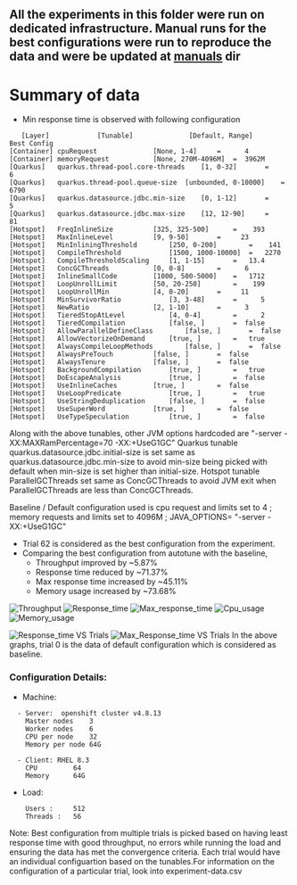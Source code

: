 ## All the experiments in this folder were run on dedicated infrastructure. Manual runs for the best configurations were run to reproduce the data and were be updated at [manuals](/manuals) dir

# Summary of data
- Min response time is observed with following configuration
```
   [Layer]            [Tunable]              [Default, Range]      Best Config
[Container] cpuRequest				[None, 1-4]		=      4
[Container] memoryRequest			[None, 270M-4096M]	=  3962M
[Quarkus]   quarkus.thread-pool.core-threads	[1, 0-32]		=      6
[Quarkus]   quarkus.thread-pool.queue-size	[unbounded, 0-10000]	=   6790
[Quarkus]   quarkus.datasource.jdbc.min-size	[0, 1-12]		=      5
[Quarkus]   quarkus.datasource.jdbc.max-size	[12, 12-90]		=     81
[Hotspot]   FreqInlineSize			[325, 325-500]		=    393
[Hotspot]   MaxInlineLevel			[9, 9-50]		=     23
[Hotspot]   MinInliningThreshold		[250, 0-200]		=    141
[Hotspot]   CompileThreshold			[1500, 1000-10000]	=   2270
[Hotspot]   CompileThresholdScaling		[1, 1-15]		=   13.4
[Hotspot]   ConcGCThreads			[0, 0-8]		=      6
[Hotspot]   InlineSmallCode			[1000, 500-5000]	=   1712
[Hotspot]   LoopUnrollLimit			[50, 20-250]		=    199
[Hotspot]   LoopUnrollMin			[4, 0-20]		=     11
[Hotspot]   MinSurvivorRatio			[3, 3-48]		=      5
[Hotspot]   NewRatio				[2, 1-10]		=      3
[Hotspot]   TieredStopAtLevel			[4, 0-4]		=      2
[Hotspot]   TieredCompilation			[false, ]		=  false
[Hotspot]   AllowParallelDefineClass		[false, ]		=  false
[Hotspot]   AllowVectorizeOnDemand		[true, ]		=   true
[Hotspot]   AlwaysCompileLoopMethods		[false, ]		=  false
[Hotspot]   AlwaysPreTouch			[false, ]		=  false
[Hotspot]   AlwaysTenure			[false, ]		=  false
[Hotspot]   BackgroundCompilation		[true, ]		=   true
[Hotspot]   DoEscapeAnalysis			[true, ]		=  false
[Hotspot]   UseInlineCaches			[true, ]		=  false
[Hotspot]   UseLoopPredicate			[true, ]		=   true
[Hotspot]   UseStringDeduplication		[false, ]		=  false
[Hotspot]   UseSuperWord			[true, ]		=  false
[Hotspot]   UseTypeSpeculation			[true, ]		=  false

```
Along with the above tunables, other JVM options hardcoded are "-server -XX:MAXRamPercentage=70 -XX:+UseG1GC"
Quarkus tunable quarkus.datasource.jdbc.initial-size is set same as quarkus.datasource.jdbc.min-size to avoid min-size being picked with default when min-size is set higher than initial-size.
Hotspot tunable ParallelGCThreads set same as ConcGCThreads to avoid JVM exit when ParallelGCThreads are less than ConcGCThreads.

Baseline / Default configuration used is cpu request and limits set to 4 ; memory requests and limits set to 4096M ; JAVA_OPTIONS= "-server -XX:+UseG1GC"

- Trial 62 is considered as the best configuration from the experiment.
- Comparing the best configuration from autotune with the baseline, 
	- Throughput improved by ~5.87% 
	- Response time reduced by ~71.37%
	- Max response time increased by ~45.11%
	- Memory usage increased by ~73.68%

![Throughput](https://user-images.githubusercontent.com/17760990/137093662-bdc4658b-5990-4c43-aa56-73f71b64c98f.png)
![Response_time](https://user-images.githubusercontent.com/17760990/137093677-08e8d604-06c3-4cad-9f8b-2903f6a6814d.png)
![Max_response_time](https://user-images.githubusercontent.com/17760990/137093683-6c2124e7-0c27-40a8-9621-6b31fdcac6b5.png)
![Cpu_usage](https://user-images.githubusercontent.com/17760990/137093692-4a95c061-773a-4d80-898b-01e59627ad41.png)
![Memory_usage](https://user-images.githubusercontent.com/17760990/137093699-d32d6253-442e-46bb-aeda-03613386071a.png)

![Response_time VS Trials](https://user-images.githubusercontent.com/17760990/139203412-d7d1469b-1421-4308-85b6-6c4339fede66.png)
![Max_Response_time VS Trials](https://user-images.githubusercontent.com/17760990/139203447-a752fafa-0960-496d-ba2d-072ec008d059.png)
In the above graphs, trial 0 is the data of default configuration which is considered as baseline.

### Configuration Details:
- Machine: 
```
  - Server:  openshift cluster v4.8.13
    Master nodes	3
    Worker nodes	6
    CPU per node	32
    Memory per node	64G

  - Client: RHEL 8.3
    CPU  		64
    Memory 		64G  
```
- Load: 
```
 	Users :		512
	Threads :	56
```

Note: Best configuration from multiple trials is picked based on having least response time with good throughput, no errors while running the load and ensuring the data has met the convergence criteria.
Each trial would have an individual configuartion based on the tunables.For information on the configuration of a particular trial, look into experiment-data.csv
